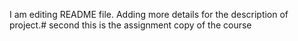 I am editing README file. Adding more details for the description of project.# second
this is the assignment copy of the course
